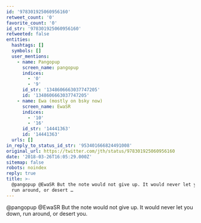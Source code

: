 ```yaml
---
id: '978301925060956160'
retweet_count: '0'
favorite_count: '0'
id_str: '978301925060956160'
retweeted: false
entities:
  hashtags: []
  symbols: []
  user_mentions:
    - name: Pangopup
      screen_name: pangopup
      indices:
        - '0'
        - '9'
      id_str: '1348606663037747205'
      id: '1348606663037747205'
    - name: Ewa (mostly on bsky now)
      screen_name: EwaSR
      indices:
        - '10'
        - '16'
      id_str: '14441363'
      id: '14441363'
  urls: []
in_reply_to_status_id_str: '953401666824491008'
original_url: https://twitter.com/jth/status/978301925060956160
date: '2018-03-26T16:05:29.000Z'
sitemap: false
robots: noindex
reply: true
title: >-
  @pangopup @EwaSR But the note would not give up. It would never let you down,
  run around, or desert …
---
```


@pangopup @EwaSR But the note would not give up. It would never let you down, run around, or desert you.